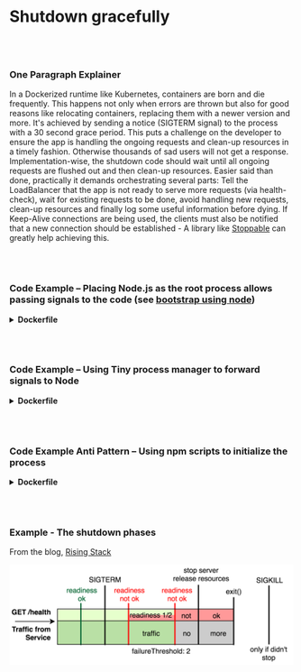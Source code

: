 # Shutdown gracefully

<br/><br/>

### One Paragraph Explainer

In a Dockerized runtime like Kubernetes, containers are born and die frequently. This happens not only when errors are thrown but also for good reasons like relocating containers, replacing them with a newer version and more. It's achieved by sending a notice (SIGTERM signal) to the process with a 30 second grace period. This puts a challenge on the developer to ensure the app is handling the ongoing requests and clean-up resources in a timely fashion. Otherwise thousands of sad users will not get a response. Implementation-wise, the shutdown code should wait until all ongoing requests are flushed out and then clean-up resources. Easier said than done, practically it demands orchestrating several parts: Tell the LoadBalancer that the app is not ready to serve more requests (via health-check), wait for existing requests to be done, avoid handling new requests, clean-up resources and finally log some useful information before dying. If Keep-Alive connections are being used, the clients must also be notified that a new connection should be established - A library like [Stoppable](https://github.com/hunterloftis/stoppable) can greatly help achieving this.

<br/><br/>


### Code Example – Placing Node.js as the root process allows passing signals to the code (see [bootstrap using node](./bootstrap-using-node.md))

<details>

<summary><strong>Dockerfile</strong></summary>

```dockerfile
FROM node:12-slim

# Build logic comes here

CMD ["node", "index.js"]
#This line above will make Node.js the root process (PID1)

```

</details>

<br/><br/>

### Code Example – Using Tiny process manager to forward signals to Node

<details>

<summary><strong>Dockerfile</strong></summary>

```dockerfile
FROM node:12-slim

# Build logic comes here

ENV TINI_VERSION v0.19.0
ADD https://github.com/krallin/tini/releases/download/${TINI_VERSION}/tini /tini
RUN chmod +x /tini
ENTRYPOINT ["/tini", "--"]

CMD ["node", "index.js"]
#Now Node will run a sub-process of TINI which acts as PID1

```

</details>

<br/><br/>

### Code Example Anti Pattern – Using npm scripts to initialize the process

<details>

<summary><strong>Dockerfile</strong></summary>

```dockerfile
FROM node:12-slim

# Build logic comes here

CMD ["npm", "start"]
#Now Node will run a sub-process of npm and won't receive signals

```

</details>

<br/><br/>

### Example - The shutdown phases

From the blog, [Rising Stack](https://blog.risingstack.com/graceful-shutdown-node-js-kubernetes/)

![alt text](../../assets/images/Kubernetes-graceful-shutdown-flowchart.png "The shutdown phases")
